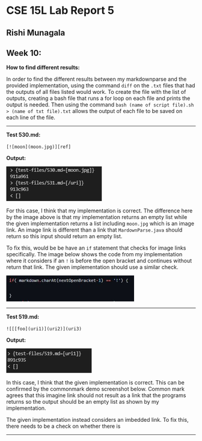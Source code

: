 # **CSE 15L Lab Report 5**

## Rishi Munagala

## Week 10:

**How to find different results:** 
  
In order to find the different results between my markdownparse and the provided implementation, using the command `diff` on the `.txt` files that had the outputs of all files listed would work. To create the file with the list of outputs, creating a bash file that runs a for loop on each file and prints the output is needed. Then using the command `bash (name of script file).sh > (name of txt file).txt` allows the output of each file to be saved on each line of the file.

***

**Test 530.md:**
  
  `[![moon](moon.jpg)][ref]`
  
  **Output:**
 
  ![Image](530diff.JPG)
  
  For this case, I think that my implementation is correct. The difference here by the image above is that my implementation returns an empty list while the given implementation returns a list including `moon.jpg` which is an image link. An image link is different than a link that `MardownParse.java` should return so this input should return an empty list.
  
  To fix this, would be be have an `if` statement that checks for image links specifically. The image below shows the code from my implementation where it considers if an `!` is before the open bracket and continues without return that link. The given implementation should use a similar check.
  
  ![Image](fix2.JPG)
 
***
 
 **Test 519.md:**
  
  `![[[foo](uri1)](uri2)](uri3)`
  
  **Output:**
 
  ![Image](519diff.JPG)
  
  In this case, I think that the given implementation is correct. This can be confirmed by the commonmark demo screenshot below. Common mark agrees that this imagine link should not result as a link that the programs returns so the output should be an empty list as shown by my implementation. 
  
  The given implementation instead considers an imbedded link. To fix this, there needs to be a check on whether there is  
   
***


